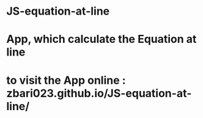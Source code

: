 # JS-equation-at-line
# App, which calculate the Equation at line 
# to visit the App online : zbari023.github.io/JS-equation-at-line/
